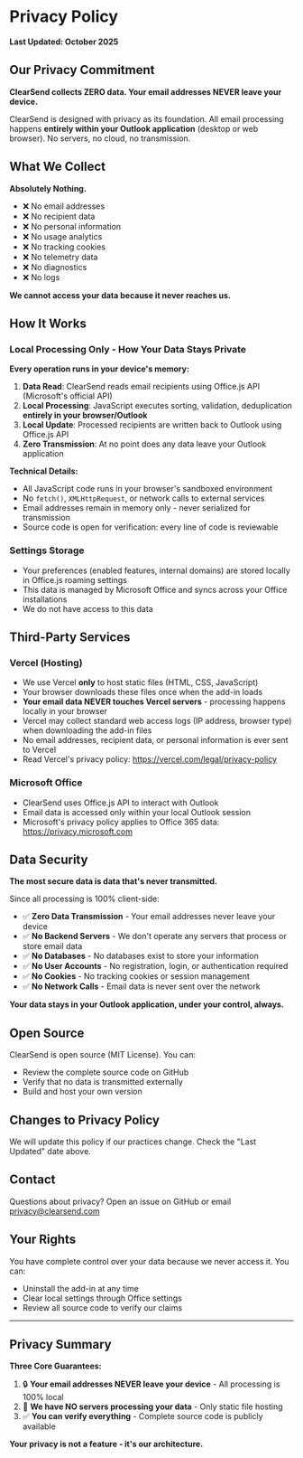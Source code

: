 # Privacy Policy

**Last Updated: October 2025**

## Our Privacy Commitment

**ClearSend collects ZERO data. Your email addresses NEVER leave your device.**

ClearSend is designed with privacy as its foundation. All email processing happens **entirely within your Outlook application** (desktop or web browser). No servers, no cloud, no transmission.

## What We Collect

**Absolutely Nothing.**

- ❌ No email addresses
- ❌ No recipient data
- ❌ No personal information
- ❌ No usage analytics
- ❌ No tracking cookies
- ❌ No telemetry data
- ❌ No diagnostics
- ❌ No logs

**We cannot access your data because it never reaches us.**

## How It Works

### Local Processing Only - How Your Data Stays Private

**Every operation runs in your device's memory:**

1. **Data Read**: ClearSend reads email recipients using Office.js API (Microsoft's official API)
2. **Local Processing**: JavaScript executes sorting, validation, deduplication **entirely in your browser/Outlook**
3. **Local Update**: Processed recipients are written back to Outlook using Office.js API
4. **Zero Transmission**: At no point does any data leave your Outlook application

**Technical Details:**
- All JavaScript code runs in your browser's sandboxed environment
- No `fetch()`, `XMLHttpRequest`, or network calls to external services
- Email addresses remain in memory only - never serialized for transmission
- Source code is open for verification: every line of code is reviewable

### Settings Storage

- Your preferences (enabled features, internal domains) are stored locally in Office.js roaming settings
- This data is managed by Microsoft Office and syncs across your Office installations
- We do not have access to this data

## Third-Party Services

### Vercel (Hosting)

- We use Vercel **only** to host static files (HTML, CSS, JavaScript)
- Your browser downloads these files once when the add-in loads
- **Your email data NEVER touches Vercel servers** - processing happens locally in your browser
- Vercel may collect standard web access logs (IP address, browser type) when downloading the add-in files
- No email addresses, recipient data, or personal information is ever sent to Vercel
- Read Vercel's privacy policy: https://vercel.com/legal/privacy-policy

### Microsoft Office

- ClearSend uses Office.js API to interact with Outlook
- Email data is accessed only within your local Outlook session
- Microsoft's privacy policy applies to Office 365 data: https://privacy.microsoft.com

## Data Security

**The most secure data is data that's never transmitted.**

Since all processing is 100% client-side:
- ✅ **Zero Data Transmission** - Your email addresses never leave your device
- ✅ **No Backend Servers** - We don't operate any servers that process or store email data
- ✅ **No Databases** - No databases exist to store your information
- ✅ **No User Accounts** - No registration, login, or authentication required
- ✅ **No Cookies** - No tracking cookies or session management
- ✅ **No Network Calls** - Email data is never sent over the network

**Your data stays in your Outlook application, under your control, always.**

## Open Source

ClearSend is open source (MIT License). You can:
- Review the complete source code on GitHub
- Verify that no data is transmitted externally
- Build and host your own version

## Changes to Privacy Policy

We will update this policy if our practices change. Check the "Last Updated" date above.

## Contact

Questions about privacy? Open an issue on GitHub or email privacy@clearsend.com

## Your Rights

You have complete control over your data because we never access it. You can:
- Uninstall the add-in at any time
- Clear local settings through Office settings
- Review all source code to verify our claims

---

## Privacy Summary

**Three Core Guarantees:**

1. 🔒 **Your email addresses NEVER leave your device** - All processing is 100% local
2. 🚫 **We have NO servers processing your data** - Only static file hosting
3. ✅ **You can verify everything** - Complete source code is publicly available

**Your privacy is not a feature - it's our architecture.**
